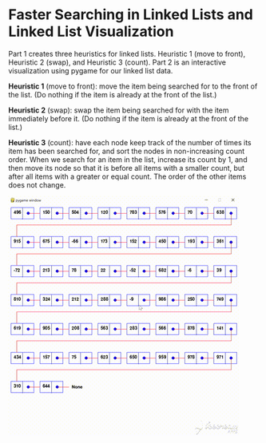 # Faster Searching in Linked Lists and Linked List Visualization
Part 1 creates three heuristics for linked lists. Heuristic 1 (move to front), Heuristic 2 (swap), and Heuristic 3 (count). Part 2 is an interactive visualization using pygame for our linked list data.

__Heuristic 1__ (move to front): move the item being searched for to the front of the list. (Do nothing if the item is already at the front of the list.)

__Heuristic 2__ (swap): swap the item being searched for with the item immediately before it. (Do nothing if the item is already at the front of the list.)

__Heuristic 3__ (count): have each node keep track of the number of times its item has been searched for, and sort the nodes in non-increasing count order. When we search for an item in the list, increase its count by 1, and then move its node so that it is before all items with a smaller count, but after all items with a greater or equal count. The order of the other items does not change.


![Visualization](https://github.com/Girish-sujethan/Faster-Searching-and-Visualization-in-Linked-Lists/blob/main/a1_part2.gif)

